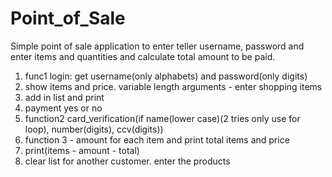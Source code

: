 # Point_of_Sale
Simple point of sale application to enter teller username, password and enter items and quantities and calculate total amount to be paid.

1. func1 login: get username(only alphabets) and password(only digits)
2. show items and price. 
variable length arguments - enter shopping items
3. add in list and print
4. payment yes or no
5. function2 card_verification(if name(lower case)(2 tries only use for loop), number(digits), ccv(digits))
6. function 3 - amount for each item and print total items and price
7. print(items - amount - total)
8. clear list for another customer. enter the products

